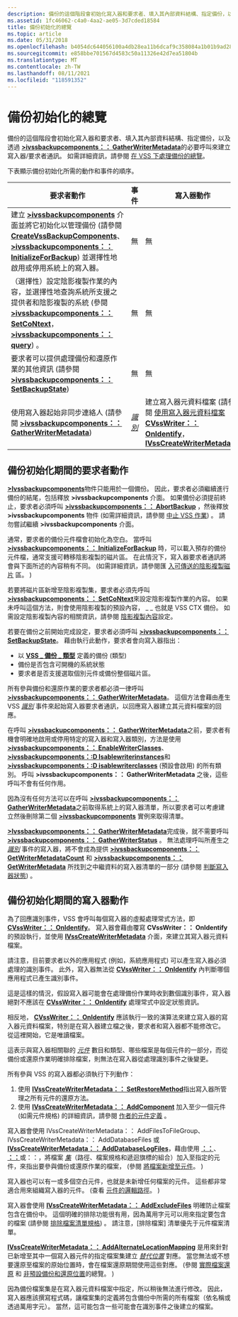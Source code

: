 ```yaml
---
description: 備份的這個階段會初始化寫入器和要求者、填入其內部資料結構、指定備份，以及透過 >ivssbackupcomponents：： GatherWriterMetadata 的必要呼叫來建立寫入器/要求者通訊。 如需詳細資訊，請參閱在 VSS 下處理備份的總覽。
ms.assetid: 1fc46062-c4a0-4aa2-ae05-3d7cded18584
title: 備份初始化的總覽
ms.topic: article
ms.date: 05/31/2018
ms.openlocfilehash: b4054dc644056100a4db28ea11b6dcaf9c358084a1b01b9ad28c13e14133fc5e
ms.sourcegitcommit: e858bbe701567d4583c50a11326e42d7ea51804b
ms.translationtype: MT
ms.contentlocale: zh-TW
ms.lasthandoff: 08/11/2021
ms.locfileid: "118591352"
---
```

# <a name="overview-of-backup-initialization"></a>備份初始化的總覽

備份的這個階段會初始化寫入器和要求者、填入其內部資料結構、指定備份，以及透過 [**>ivssbackupcomponents：： GatherWriterMetadata**](/windows/desktop/api/VsBackup/nf-vsbackup-ivssbackupcomponents-gatherwritermetadata)的必要呼叫來建立寫入器/要求者通訊。 如需詳細資訊，請參閱 [在 VSS 下處理備份的總覽](overview-of-processing-a-backup-under-vss.md)。

下表顯示備份初始化所需的動作和事件的順序。



| 要求者動作                                                                                                                                                                                                                                                                                                                            | 事件                                                     | 寫入器動作                                                                                                                                                                                                                                              |
|---------------------------------------------------------------------------------------------------------------------------------------------------------------------------------------------------------------------------------------------------------------------------------------------------------------------------------------------|-----------------------------------------------------------|------------------------------------------------------------------------------------------------------------------------------------------------------------------------------------------------------------------------------------------------------------|
| 建立 [**>ivssbackupcomponents**](/windows/desktop/api/VsBackup/nl-vsbackup-ivssbackupcomponents) 介面並將它初始化以管理備份 (請參閱 [**CreateVssBackupComponents**](/windows/desktop/api/VsBackup/nf-vsbackup-createvssbackupcomponents)、 [**>ivssbackupcomponents：： InitializeForBackup**](/windows/desktop/api/VsBackup/nf-vsbackup-ivssbackupcomponents-initializeforbackup)) 並選擇性地啟用或停用系統上的寫入器。 | 無                                                      | 無                                                                                                                                                                                                                                                       |
| （選擇性）設定陰影複製作業的內容，並選擇性地查詢系統所支援之提供者和陰影複製的系統 (參閱 [**>ivssbackupcomponents：： SetCoNtext**](/windows/desktop/api/VsBackup/nf-vsbackup-ivssbackupcomponents-setcontext)， [**>ivssbackupcomponents：： query**](/windows/desktop/api/VsBackup/nf-vsbackup-ivssbackupcomponents-query)) 。                                               | 無                                                      | 無                                                                                                                                                                                                                                                       |
| 要求者可以提供處理備份和還原作業的其他資訊 (請參閱 [**>ivssbackupcomponents：： SetBackupState**](/windows/desktop/api/VsBackup/nf-vsbackup-ivssbackupcomponents-setbackupstate))                                                                                                                                                         | 無                                                      | 無                                                                                                                                                                                                                                                       |
| 使用寫入器起始非同步連絡人 (請參閱 [**>ivssbackupcomponents：： GatherWriterMetadata**](/windows/desktop/api/VsBackup/nf-vsbackup-ivssbackupcomponents-gatherwritermetadata))                                                                                                                                                                                            | [*識別*](vssgloss-i.md) | 建立寫入器元資料檔案 (請參閱 [使用寫入器元資料檔案](working-with-the-writer-metadata-document.md) [**CVssWriter：： OnIdentify**](/windows/desktop/api/VsWriter/nf-vswriter-cvsswriter-onidentify)， [**IVssCreateWriterMetadata**](/windows/desktop/api/VsWriter/nl-vswriter-ivsscreatewritermetadata))  |



 

## <a name="requester-actions-during-backup-initialization"></a>備份初始化期間的要求者動作

[**>Ivssbackupcomponents**](/windows/desktop/api/VsBackup/nl-vsbackup-ivssbackupcomponents)物件只能用於一個備份。 因此，要求者必須繼續進行備份的結尾，包括釋放 **>ivssbackupcomponents** 介面。 如果備份必須提前終止，要求者必須呼叫 [**>ivssbackupcomponents：： AbortBackup**](/windows/desktop/api/VsBackup/nf-vsbackup-ivssbackupcomponents-abortbackup) ，然後釋放 **>ivssbackupcomponents** 物件 (如需詳細資訊，請參閱 [中止 VSS 作業](aborting-vss-operations.md)) 。 請勿嘗試繼續 **>ivssbackupcomponents** 介面。

通常，要求者的備份元件檔會初始化為空白。 當呼叫 [**>ivssbackupcomponents：： InitializeForBackup**](/windows/desktop/api/VsBackup/nf-vsbackup-ivssbackupcomponents-initializeforbackup) 時，可以載入預存的備份元件檔，通常支援可轉移陰影複製的磁片區。 在此情況下，寫入器要求者通訊將會與下面所述的內容稍有不同。  (如需詳細資訊，請參閱匯 [入可傳送的陰影複製磁片](importing-transportable-shadow-copied-volumes.md) 區。 ) 

若要將磁片區新增至陰影複製集，要求者必須先呼叫 [**>ivssbackupcomponents：： SetCoNtext**](/windows/desktop/api/VsBackup/nf-vsbackup-ivssbackupcomponents-setcontext)來設定陰影複製作業的內容。 如果未呼叫這個方法，則會使用陰影複製的預設內容， \_ \_ 也就是 VSS CTX 備份。 如需設定陰影複製內容的相關資訊，請參閱 [陰影複製內容](shadow-copy-context-configurations.md)設定。

若要在備份之前開始完成設定，要求者必須呼叫 [**>ivssbackupcomponents：： SetBackupState**](/windows/desktop/api/VsBackup/nf-vsbackup-ivssbackupcomponents-setbackupstate)。 藉由執行此動作，要求者會向寫入器指出：

-   以 [**VSS \_ 備份 \_ 類型**](/windows/desktop/api/Vss/ne-vss-vss_backup_type) 定義的備份 (類型) 
-   備份是否包含可開機的系統狀態
-   要求者是否支援選取個別元件或備份整個磁片區。

所有參與備份和還原作業的要求者都必須一律呼叫 [**>ivssbackupcomponents：： GatherWriterMetadata**](/windows/desktop/api/VsBackup/nf-vsbackup-ivssbackupcomponents-gatherwritermetadata)。 這個方法會藉由產生 VSS [*識別*](vssgloss-i.md) 事件來起始寫入器要求者通訊，以回應寫入器建立其元資料檔案的回應。

在呼叫 [**>ivssbackupcomponents：： GatherWriterMetadata**](/windows/desktop/api/VsBackup/nf-vsbackup-ivssbackupcomponents-gatherwritermetadata)之前，要求者有機會明確地啟用或停用特定的寫入器和寫入器類別，方法是使用 [**>ivssbackupcomponents：： EnableWriterClasses**](/windows/desktop/api/VsBackup/nf-vsbackup-ivssbackupcomponents-enablewriterclasses)、 [**>ivssbackupcomponents：:D Isablewriterinstances**](/windows/desktop/api/VsBackup/nf-vsbackup-ivssbackupcomponents-disablewriterinstances)和 [**>ivssbackupcomponents：:D isablewriterclasses**](/windows/desktop/api/VsBackup/nf-vsbackup-ivssbackupcomponents-disablewriterclasses) (預設會啟用) 的所有類別。 呼叫 **>ivssbackupcomponents：： GatherWriterMetadata** 之後，這些呼叫不會有任何作用。

因為沒有任何方法可以在呼叫 [**>ivssbackupcomponents：： GatherWriterMetadata**](/windows/desktop/api/VsBackup/nf-vsbackup-ivssbackupcomponents-gatherwritermetadata)之前取得系統上的寫入器清單，所以要求者可以考慮建立然後刪除第二個 [**>ivssbackupcomponents**](/windows/desktop/api/VsBackup/nl-vsbackup-ivssbackupcomponents) 實例來取得清單。

[**>Ivssbackupcomponents：： GatherWriterMetadata**](/windows/desktop/api/VsBackup/nf-vsbackup-ivssbackupcomponents-gatherwritermetadata)完成後，就不需要呼叫 [**>ivssbackupcomponents：： GatherWriterStatus**](/windows/desktop/api/VsBackup/nf-vsbackup-ivssbackupcomponents-gatherwriterstatus) 。 無法處理呼叫所產生之 [*識別*](vssgloss-i.md) 事件的寫入器，將不會成為提供 [**>ivssbackupcomponents：： GetWriterMetadataCount**](/windows/desktop/api/VsBackup/nf-vsbackup-ivssbackupcomponents-getwritermetadatacount) 和 [**>ivssbackupcomponents：： GetWriterMetadata**](/windows/desktop/api/VsBackup/nf-vsbackup-ivssbackupcomponents-getwritermetadata) 所找到之中繼資料的寫入器清單的一部分 (請參閱 [判斷寫入器狀態](determining-writer-status.md)) 。

## <a name="writer-actions-during-backup-initialization"></a>備份初始化期間的寫入器動作

為了回應識別事件，VSS 會呼叫每個寫入器的虛擬處理常式方法，即 [**CVssWriter：： OnIdentify**](/windows/desktop/api/VsWriter/nf-vswriter-cvsswriter-onidentify)。 寫入器會藉由覆寫 **CVssWriter：： OnIdentify** 的預設執行，並使用 [**IVssCreateWriterMetadata**](/windows/desktop/api/VsWriter/nl-vswriter-ivsscreatewritermetadata) 介面，來建立其寫入器元資料檔案。

請注意，目前要求者以外的應用程式 (例如，系統應用程式) 可以產生寫入器必須處理的識別事件。 此外，寫入器無法從 [**CVssWriter：： OnIdentify**](/windows/desktop/api/VsWriter/nf-vswriter-cvsswriter-onidentify) 內判斷哪個應用程式已產生識別事件。

這是這樣的情況，假設寫入器可能會在處理備份作業時收到數個識別事件，寫入器絕對不應該在 [**CVssWriter：： OnIdentify**](/windows/desktop/api/VsWriter/nf-vswriter-cvsswriter-onidentify) 處理常式中設定狀態資訊。

相反地， [**CVssWriter：： OnIdentify**](/windows/desktop/api/VsWriter/nf-vswriter-cvsswriter-onidentify) 應該執行一致的演算法來建立寫入器的寫入器元資料檔案，特別是在寫入器建立檔之後，要求者和寫入器都不能修改它。 從這裡開始，它是唯讀檔案。

這表示與寫入器相關聯的 [*元件*](vssgloss-c.md) 數目和類型、哪些檔案是每個元件的一部分，而從備份或還原作業明確排除檔案，則無法在寫入器從處理識別事件之後變更。

所有參與 VSS 的寫入器都必須執行下列動作：

1.  使用 [**IVssCreateWriterMetadata：： SetRestoreMethod**](/windows/desktop/api/VsWriter/nf-vswriter-ivsscreatewritermetadata-setrestoremethod)指出寫入器所管理之所有元件的還原方法。
2.  使用 [**IVssCreateWriterMetadata：： AddComponent**](/windows/desktop/api/VsWriter/nf-vswriter-ivsscreatewritermetadata-addcomponent) 加入至少一個元件 (如需元件規格) 的詳細資訊，請參閱 [作者的元件定義](definition-of-components-by-writers.md) 。

寫入器會使用 IVssCreateWriterMetadata：： AddFilesToFileGroup、IVssCreateWriterMetadata：： AddDatabaseFiles 或 [**IVssCreateWriterMetadata：： AddDatabaseLogFiles**](/windows/desktop/api/VsWriter/nf-vswriter-ivsscreatewritermetadata-adddatabaselogfiles)，藉由使用 [**：：**](/windows/desktop/api/VsWriter/nf-vswriter-ivsscreatewritermetadata-addfilestofilegroup)、 [**：：**](/windows/desktop/api/VsWriter/nf-vswriter-ivsscreatewritermetadata-adddatabasefiles)或：：，將檔案 [*集*](vssgloss-f.md)（路徑、檔案規格和遞迴旗標的組合）加入至指定的元件，來指出要參與備份或還原作業的檔案， (參閱 [將檔案新增至元件](definition-of-components-by-writers.md)。 ) 

寫入器也可以有一或多個空白元件，也就是未新增任何檔案的元件。 這些都非常適合用來組織寫入器的元件。  (查看 [元件的邏輯路徑](logical-pathing-of-components.md)。 ) 

寫入器會使用 [**IVssCreateWriterMetadata：： AddExcludeFiles**](/windows/desktop/api/VsWriter/nf-vswriter-ivsscreatewritermetadata-addexcludefiles) 明確防止檔案包含在備份中。 這個明確的排除功能很有用，因為萬用字元可以用來指定要包含的檔案 (請參閱 [排除檔案清單規格](writer-metadata-document-contents.md)) 。 請注意，[排除檔案] 清單優先于元件檔案清單。

[**IVssCreateWriterMetadata：： AddAlternateLocationMapping**](/windows/desktop/api/VsWriter/nf-vswriter-ivsscreatewritermetadata-addalternatelocationmapping) 是用來針對已新增至其中一個寫入器元件的指定檔案集建立 [*替代位置*](vssgloss-a.md) 對應。 當您無法或不想要還原至檔案的原始位置時，會在檔案還原期間使用這些對應。  (參閱 [實際檔案還原](overview-of-actual-file-restoration.md) 和 [非預設備份和還原位置](non-default-backup-and-restore-locations.md)的總覽。 ) 

因為備份檔案集是在寫入器元資料檔案中指定，所以稍後無法進行修改。 因此，寫入器應該撰寫程式碼，讓檔案集的定義將包含備份中所需的所有檔案（依名稱或透過萬用字元）。 當然，這可能包含一些可能會在識別事件之後建立的檔案。

 

 



